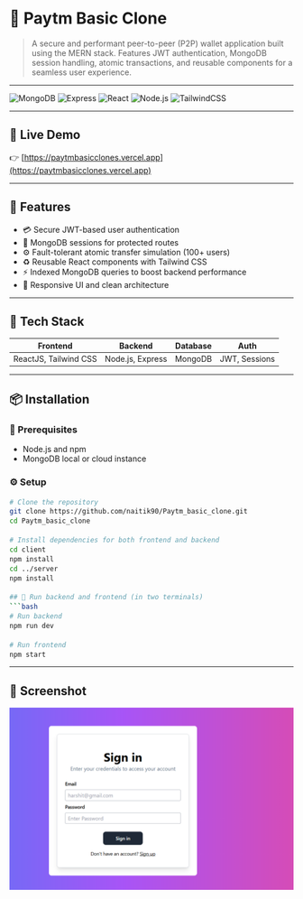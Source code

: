 # 💸 Paytm Basic Clone

> A secure and performant peer-to-peer (P2P) wallet application built using the MERN stack. Features JWT authentication, MongoDB session handling, atomic transactions, and reusable components for a seamless user experience.

---

![MongoDB](https://img.shields.io/badge/MongoDB-4DB33D?style=flat&logo=mongodb)
![Express](https://img.shields.io/badge/Express.js-000000?style=flat&logo=express)
![React](https://img.shields.io/badge/React-20232A?style=flat&logo=react)
![Node.js](https://img.shields.io/badge/Node.js-339933?style=flat&logo=node.js)
![TailwindCSS](https://img.shields.io/badge/Tailwind_CSS-38B2AC?style=flat&logo=tailwind-css)

---

## 🚀 Live Demo
👉 [https://paytmbasicclones.vercel.app](https://paytmbasicclones.vercel.app)

---

## 🧠 Features
- 💳 Secure JWT-based user authentication
- 🔐 MongoDB sessions for protected routes
- ⚙️ Fault-tolerant atomic transfer simulation (100+ users)
- ♻️ Reusable React components with Tailwind CSS
- ⚡ Indexed MongoDB queries to boost backend performance
- 🧩 Responsive UI and clean architecture

---

## 🧰 Tech Stack

| Frontend | Backend | Database | Auth |
|----------|---------|----------|------|
| ReactJS, Tailwind CSS | Node.js, Express | MongoDB | JWT, Sessions |

---

## 📦 Installation

### 🔧 Prerequisites
- Node.js and npm
- MongoDB local or cloud instance

### ⚙️ Setup
```bash
# Clone the repository
git clone https://github.com/naitik90/Paytm_basic_clone.git
cd Paytm_basic_clone

# Install dependencies for both frontend and backend
cd client
npm install
cd ../server
npm install

## 🧪 Run backend and frontend (in two terminals)
```bash
# Run backend
npm run dev

# Run frontend
npm start
```

---

## 📸 Screenshot

![Dashboard Preview](https://raw.githubusercontent.com/naitik90/Paytm_basic_clone/master/dashboard.png)




